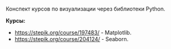Конспект курсов по визуализации через библиотеки Python.

**Курсы:**
* https://stepik.org/course/197483/ - Matplotlib.
* https://stepik.org/course/204124/ - Seaborn.
